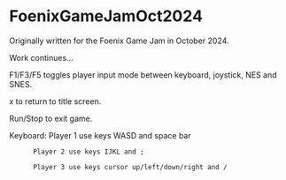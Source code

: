 # FoenixGameJamOct2024

Originally written for the Foenix Game Jam in October 2024.

Work continues...

F1/F3/F5 toggles player input mode between keyboard, joystick, NES and SNES.

x to return to title screen.

Run/Stop to exit game.

Keyboard: Player 1 use keys WASD and space bar

          Player 2 use keys IJKL and ;

          Player 3 use keys cursor up/left/down/right and /

